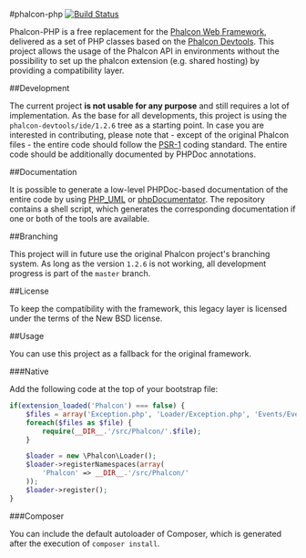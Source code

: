 #phalcon-php
[![Build Status](https://travis-ci.org/scento/phalcon-php.svg?branch=master)](http://travis-ci.org/scento/phalcon-php)


Phalcon-PHP is a free replacement for the [Phalcon Web Framework](https://github.com/phalcon/cphalcon), delivered as a set of PHP classes based on the [Phalcon Devtools](https://github.com/phalcon/phalcon-devtools). This project allows the usage of the Phalcon API in environments without the possibility to set up the phalcon extension (e.g. shared hosting) by providing a compatibility layer.

##Development

The current project **is not usable for any purpose** and still requires a lot of implementation. As the base for all developments, this project is using the `phalcon-devtools/ide/1.2.6` tree as a starting point.
In case you are interested in contributing, please note that - except of the original Phalcon files - the entire code should follow the [PSR-1](https://github.com/php-fig/fig-standards/blob/master/accepted/PSR-1-basic-coding-standard.md) coding standard. The entire code should be additionally documented by PHPDoc annotations.

##Documentation

It is possible to generate a low-level PHPDoc-based documentation of the entire code by using [PHP_UML](https://pear.php.net/manual/en/package.php.php-uml.command-line.php) or [phpDocumentator](http://www.phpdoc.org/). The repository contains a shell script, which generates the corresponding documentation if one or both of the tools are available.

##Branching

This project will in future use the original Phalcon project's branching system. As long as the version `1.2.6` is not working, all development progress is part of the `master` branch.

##License

To keep the compatibility with the framework, this legacy layer is licensed under the terms of the New BSD license.

##Usage

You can use this project as a fallback for the original framework.

###Native

Add the following code at the top of your bootstrap file:
```php
if(extension_loaded('Phalcon') === false) {
	$files = array('Exception.php', 'Loader/Exception.php', 'Events/EventsAwareInterface.php', 'Text.php', 'Loader.php');
	foreach($files as $file) {
		require(__DIR__.'/src/Phalcon/'.$file);
	}

	$loader = new \Phalcon\Loader();
	$loader->registerNamespaces(array(
		'Phalcon' => __DIR__.'/src/Phalcon/'
	));
	$loader->register();
}
```

###Composer

You can include the default autoloader of Composer, which is generated after the execution of `composer install`.
